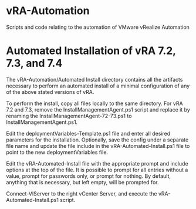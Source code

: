 # vRA-Automation
Scripts and code relating to the automation of VMware vRealize Automation

# Automated Installation of vRA 7.2, 7.3, and 7.4
The vRA-Automation/Automated Install directory contains all the artifacts necessary to perform an automated install of a minimal configuration of any of the above stated versions of vRA.

To perform the install, copy all files locally to the same directory.  For vRA 7.2 and 7.3, remove the InstallManagementAgent.ps1 script and replace it by renaming the InstallManagementAgent-72-73.ps1 to InstallManagementAgent.ps1.  

Edit the deploymentVariables-Template.ps1 file and enter all desired parameters for the installation.  Optionally, save the config under a separate file name and update the file include in the vRA-Automated-Install.ps1 file to point to the new deploymentVariables file.

Edit the vRA-Automated-Install file with the appropriate prompt and include options at the top of the file.  It is possible to prompt for all entries without a value, prompt for passwords only, or prompt for nothing.  By default, anything that is necessary, but left empty, will be prompted for.

Connect-VIServer to the right vCenter Server, and execute the vRA-Automated-Install.ps1 script.
